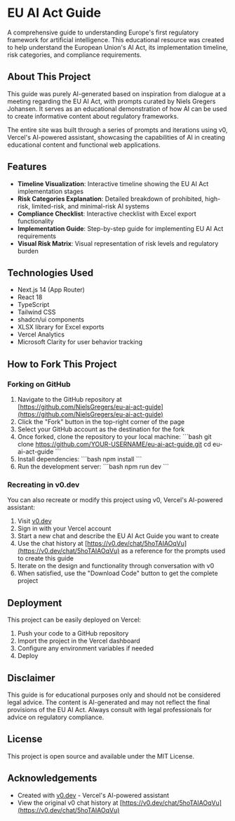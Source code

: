 # EU AI Act Guide

A comprehensive guide to understanding Europe's first regulatory framework for artificial intelligence. This educational resource was created to help understand the European Union's AI Act, its implementation timeline, risk categories, and compliance requirements.

## About This Project

This guide was purely AI-generated based on inspiration from dialogue at a meeting regarding the EU AI Act, with prompts curated by Niels Gregers Johansen. It serves as an educational demonstration of how AI can be used to create informative content about regulatory frameworks.

The entire site was built through a series of prompts and iterations using v0, Vercel's AI-powered assistant, showcasing the capabilities of AI in creating educational content and functional web applications.

## Features

- **Timeline Visualization**: Interactive timeline showing the EU AI Act implementation stages
- **Risk Categories Explanation**: Detailed breakdown of prohibited, high-risk, limited-risk, and minimal-risk AI systems
- **Compliance Checklist**: Interactive checklist with Excel export functionality
- **Implementation Guide**: Step-by-step guide for implementing EU AI Act requirements
- **Visual Risk Matrix**: Visual representation of risk levels and regulatory burden

## Technologies Used

- Next.js 14 (App Router)
- React 18
- TypeScript
- Tailwind CSS
- shadcn/ui components
- XLSX library for Excel exports
- Vercel Analytics
- Microsoft Clarity for user behavior tracking

## How to Fork This Project

### Forking on GitHub

1. Navigate to the GitHub repository at [https://github.com/NielsGregers/eu-ai-act-guide](https://github.com/NielsGregers/eu-ai-act-guide)
2. Click the "Fork" button in the top-right corner of the page
3. Select your GitHub account as the destination for the fork
4. Once forked, clone the repository to your local machine:
   \`\`\`bash
   git clone https://github.com/YOUR-USERNAME/eu-ai-act-guide.git
   cd eu-ai-act-guide
   \`\`\`
5. Install dependencies:
   \`\`\`bash
   npm install
   \`\`\`
6. Run the development server:
   \`\`\`bash
   npm run dev
   \`\`\`

### Recreating in v0.dev

You can also recreate or modify this project using v0, Vercel's AI-powered assistant:

1. Visit [v0.dev](https://v0.dev)
2. Sign in with your Vercel account
3. Start a new chat and describe the EU AI Act Guide you want to create
4. Use the chat history at [https://v0.dev/chat/5hoTAIAOqVu](https://v0.dev/chat/5hoTAIAOqVu) as a reference for the prompts used to create this guide
5. Iterate on the design and functionality through conversation with v0
6. When satisfied, use the "Download Code" button to get the complete project

## Deployment

This project can be easily deployed on Vercel:

1. Push your code to a GitHub repository
2. Import the project in the Vercel dashboard
3. Configure any environment variables if needed
4. Deploy

## Disclaimer

This guide is for educational purposes only and should not be considered legal advice. The content is AI-generated and may not reflect the final provisions of the EU AI Act. Always consult with legal professionals for advice on regulatory compliance.

## License

This project is open source and available under the MIT License.

## Acknowledgements

- Created with [v0.dev](https://v0.dev) - Vercel's AI-powered assistant
- View the original v0 chat history at [https://v0.dev/chat/5hoTAIAOqVu](https://v0.dev/chat/5hoTAIAOqVu)

